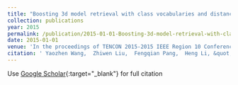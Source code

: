 ```yaml
---
title: "Boosting 3d model retrieval with class vocabularies and distance vector revision"
collection: publications
year: 2015
permalink: /publication/2015-01-01-Boosting-3d-model-retrieval-with-class-vocabularies-and-distance-vector-revision
date: 2015-01-01
venue: 'In the proceedings of TENCON 2015-2015 IEEE Region 10 Conference'
citation: ' Yaozhen Wang,  Zhiwen Liu,  Fengqian Pang,  Heng Li, &quot;Boosting 3d model retrieval with class vocabularies and distance vector revision.&quot; In the proceedings of TENCON 2015-2015 IEEE Region 10 Conference, 2015.'
---
```

Use [Google Scholar](https://scholar.google.com/scholar?q=Boosting+3d+model+retrieval+with+class+vocabularies+and+distance+vector+revision){:target="_blank"} for full citation